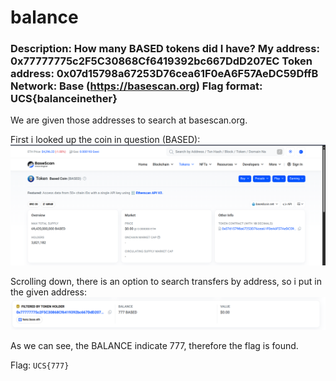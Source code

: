 # balance
### Description: How many BASED tokens did I have? My address: 0x77777775c2F5C30868Cf6419392bc667DdD207EC Token address: 0x07d15798a67253D76cea61F0eA6F57AeDC59DffB Network: Base (https://basescan.org) Flag format: UCS{balanceinether}

We are given those addresses to search at basescan.org.

First i looked up the coin in question (BASED):
![alt text](image-1.png)

Scrolling down, there is an option to search transfers by address, so i put in the given address:
![alt text](image-2.png)

As we can see, the BALANCE indicate 777, therefore the flag is found.

Flag: ```UCS{777}```